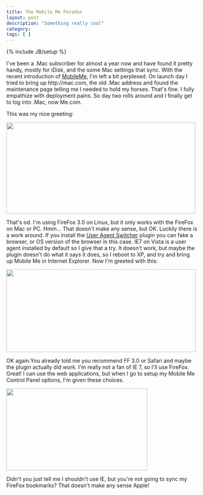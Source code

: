 ```yaml
---
title: The Mobile Me Paradox
layout: post
description: "Something really cool"
category:
tags: [ ] 
---
```

{% include JB/setup %}



<p>I've been a .Mac subscriber for almost a year now and have found it pretty handy, mostly for iDisk, and the some Mac settings that sync. With the recent introduction of <a href="http://www.apple.com/mobileme/">MobileMe</a>, I'm left a bit perplexed. On launch day I tried to bring up http://mac.com, the old .Mac address and found the maintenance page telling me I needed to hold my horses. That's fine. I fully empathize with deployment pains. So day two rolls around and I finally get to log into .Mac, now Me.com.</p>
<p>This was my nice greeting:</p>
<p><img class="alignnone size-full wp-image-83" title="nolinux" src="/wp-content/uploads/2008/07/nolinux.jpg" alt="" width="499" height="241" /></p>
<p>That's od. I'm using FireFox 3.0 on Linux, but it only works with the FireFox on Mac or PC. Hmm... That doesn't make any sense, but OK. Luckily there is a work around. If you install the <a href="https://addons.mozilla.org/en-US/firefox/addon/59?id=59">User Agent Switcher</a> plugin you can fake a browser, or OS version of the browser in this case. IE7 on Vista is a user agent installed by default so I give that a try. It doesn't work, but maybe the plugin doesn't do what it says it does, so I reboot to XP, and try and bring up Mobile Me in Internet Explorer. Now I'm greeted with this:</p>
<p><span style="text-decoration: underline; color: #551a8b;"><a href="/wp-content/uploads/2008/07/iewarning.jpg"></a><img class="alignnone size-full wp-image-76" title="IE Not Supported" src="/wp-content/uploads/2008/07/iewarning.jpg" alt="" width="500" height="218" /></span></p>
<p>OK again.You already told me you recommend FF 3.0 or Safari and maybe the plugin actually did work. I'm really not a fan of IE 7, so I'll use FireFox. Great! I can use the web applications, but when I go to setup my Mobile Me Control Panel options, I'm given these choices.</p>
<p><span style="text-decoration: underline; color: #551a8b;"><a href="/wp-content/uploads/2008/07/iewarning.jpg"></a><img class="alignnone size-full wp-image-77" title="Sync Options" src="/wp-content/uploads/2008/07/syncoptions.jpg" alt="" width="372" height="216" /></span></p>
<p>Didn't you just tell me I shouldn't use IE, but you're not going to sync my FireFox bookmarks? That doesn't make any sense Apple!</p>

